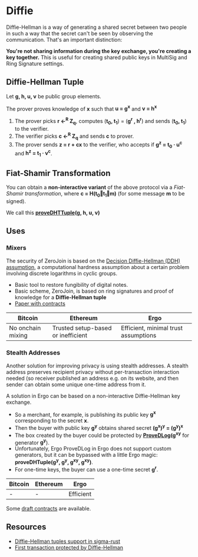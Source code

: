 # Diffie

Diffie-Hellman is a way of generating a shared secret between two people in such a way that the secret can't be seen by observing the communication. That's an important distinction: 

**You're not sharing information during the key exchange, you're creating a key together.** This is useful for creating shared public keys in MultiSig and Ring Signature settings.


## Diffie-Hellman Tuple

Let **g, h, u, v** be public group elements. 

The prover proves knowledge of **x** such that **u = g<sup>x</sup>** and **v = h<sup>x</sup>**

1. The prover picks **r ←<sup>R</sup> Z<sub>q</sub>**, computes (**t<sub>0</sub>, t<sub>1</sub>**) = (**g<sup>r</sup> , h<sup>r</sup>**) and sends (**t<sub>0</sub>, t<sub>1</sub>**) to the verifier.
2. The verifier picks **c ←<sup>R</sup>  Z<sub>q</sub>** and sends **c** to prover.
3. The prover sends **z = r + cx** to the verifier, who accepts if **g<sup>z</sup> = t<sub>0</sub> · u<sup>c</sup>** and **h<sup>z</sup> = t<sub>1</sub> · v<sup>c</sup>**.

## Fiat-Shamir Transformation

You can obtain a **non-interactive variant** of the above protocol via a *Fiat-Shamir transformation*, where **c = H(t<sub>0</sub>‖t<sub>1</sub>‖m)** (for some message **m** to be signed).

We call this **[proveDHTTuple](../../global-functions/#provedhtuple)(g, h, u, v)**

## Uses
### Mixers


The security of ZeroJoin is based on the [Decision Diffie-Hellman (DDH) assumption](https://en.wikipedia.org/wiki/Decisional_Diffie%E2%80%93Hellman_assumption), a computational hardness assumption about a certain problem involving discrete logarithms in cyclic groups.

- Basic tool to restore fungibility of digital notes.
- Basic scheme, ZeroJoin, is based on ring signatures and proof of knowledge for a **Diffie-Hellman tuple** 
- [Paper with contracts](https://eprint.iacr.org/2020/560)

| Bitcoin           | Ethereum                           | Ergo                                 |
|-------------------|------------------------------------|--------------------------------------|
| No onchain mixing | Trusted setup-based or inefficient | Efficient, minimal trust assumptions |



### Stealth Addresses

Another solution for improving privacy is using stealth addresses. A stealth address preserves recipient privacy without per-transaction interaction needed (so receiver published an address e.g. on its website, and then sender can obtain some unique one-time address from it.

A solution in Ergo can be based on a non-interactive Diffie-Hellman key exchange. 

- So a merchant, for example, is publishing its public key **g<sup>x</sup>** corresponding to the secret **x**. 
- Then the buyer with public key **g<sup>y</sup>** obtains shared secret **(g<sup>x</sup>)<sup>y</sup> = (g<sup>y</sup>)<sup>x</sup>**
- The box created by the buyer could be protected by **[ProveDLog](../../global-functions/#provedlog)(g<sup>xy</sup>** for generator **g<sup>y</sup>**).
- Unfortunately, Ergo ProveDLog in Ergo does not support custom generators, but it can be bypassed with a little Ergo magic: **proveDHTuple(g<sup>y</sup>, g<sup>y</sup>, g<sup>xy</sup>, g<sup>xy</sup>)**. 
- For one-time keys, the buyer can use a one-time secret **g<sup>r</sup>**.



| Bitcoin           | Ethereum                           | Ergo                                 |
|-------------------|------------------------------------|--------------------------------------|
| - | - | Efficient |

Some [draft contracts](https://www.ergoforum.org/t/stealth-address-contract/255) are available. 


## Resources
- [Diffie-Hellman tuples support in sigma-rust](https://github.com/ergoplatform/sigma-rust/pull/315)
- [First transaction protected by Diffie-Hellman](https://explorer.ergoplatform.com/en/transactions/24f6996bea6b914d3dab7d645cd5e5b9a57e3ac88b2774d34a2be26bdf708d28)
